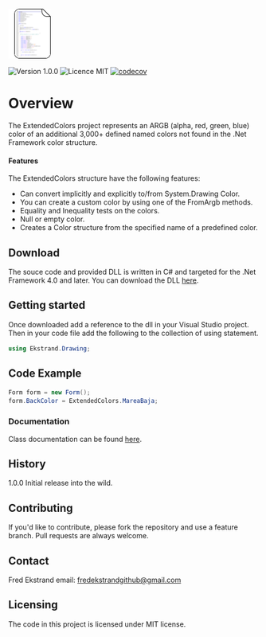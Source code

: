 ![Project type](https://github.com/FredEkstrand/ImageFiles/raw/master/CodeIcon.png ) 

![Version 1.0.0](https://img.shields.io/badge/Version-1.0.0-brightgreen.svg) ![Licence MIT](https://img.shields.io/badge/Licence-MIT-blue.svg) [![codecov](https://codecov.io/gh/FredEkstrand/ColorChart/branch/master/graph/badge.svg)](https://codecov.io/gh/FredEkstrand/ColorChart)

# Overview
The ExtendedColors project represents an ARGB (alpha, red, green, blue) color of an additional 3,000+ defined named colors not found in the .Net Framework color structure.

#### Features
The ExtendedColors structure have the following features:
* Can convert implicitly and explicitly to/from System.Drawing Color.
* You can create a custom color by using one of the FromArgb methods.
* Equality and Inequality tests on the colors.
* Null or empty color.
* Creates a Color structure from the specified name of a predefined color.

## Download
The souce code and provided DLL is written in C# and targeted for the .Net Framework 4.0 and later.
You can download the DLL [here](http://fredekstrand.github.io/EnumUtilities).

## Getting started
Once downloaded add a reference to the dll in your Visual Studio project.
Then in your code file add the following to the collection of using statement.
```csharp
using Ekstrand.Drawing;
```
## Code Example
```csharp
Form form = new Form();
form.BackColor = ExtendedColors.MareaBaja;
```
### Documentation
Class documentation can be found [here](#). 

## History
 1.0.0 Initial release into the wild.

## Contributing

If you'd like to contribute, please fork the repository and use a feature
branch. Pull requests are always welcome.

## Contact
Fred Ekstrand 
email: fredekstrandgithub@gmail.com
## Licensing

The code in this project is licensed under MIT license.
